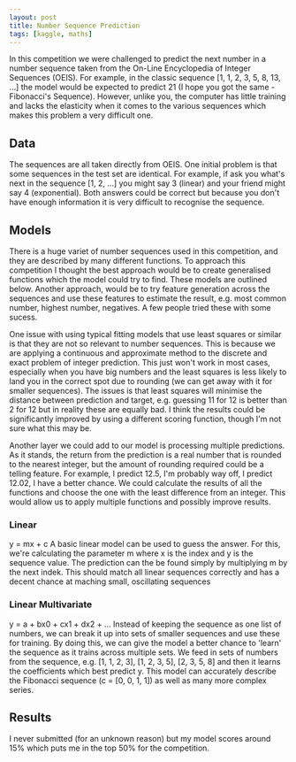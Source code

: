 ```yaml
---
layout: post
title: Number Sequence Prediction
tags: [kaggle, maths]
---
```


In this competition we were challenged to predict the next number in a number sequence taken from the On-Line Encyclopedia of Integer Sequences (OEIS). For example, in the classic sequence [1, 1, 2, 3, 5, 8, 13, ...] the model would be expected to predict 21 (I hope you got the same - Fibonacci's Sequence). However, unlike you, the computer has little training and lacks the elasticity when it comes to the various sequences which makes this problem a very difficult one.

## Data
The sequences are all taken directly from OEIS. One initial problem is that some sequences in the test set are identical. For example, if ask you what's next in the sequence [1, 2, ...] you might say 3 (linear) and your friend might say 4 (exponential). Both answers could be correct but because you don't have enough information it is very difficult to recognise the sequence. 

## Models
There is a huge variet of number sequences used in this competition, and they are described by many different functions. To approach this competition I thought the best approach would be to create generalised functions which the model could try to find. These models are outlined below. Another approach, would be to try feature generation across the sequences and use these features to estimate the result, e.g. most common number, highest number, negatives. A few people tried these with some sucess.

One issue with using typical fitting models that use least squares or similar is that they are not so relevant to number sequences. This is because we are applying a continuous and approximate method to the discrete and exact problem of integer prediction. This just won't work in most cases, especially when you have big numbers and the least squares is less likely to land you in the correct spot due to rounding (we can get away with it for smaller sequences). The issues is that least squares will minimise the distance between prediction and target, e.g. guessing 11 for 12 is better than 2 for 12 but in reality these are equally bad. I think the results could be significantly improved by using a different scoring function, though I'm not sure what this may be.

Another layer we could add to our model is processing multiple predictions. As it stands, the return from the prediction is a real number that is rounded to the nearest integer, but the amount of rounding required could be a telling feature. For example, I predict 12.5, I'm probably way off, I predict 12.02, I have a better chance. We could calculate the results of all the functions and choose the one with the least difference from an integer. This would allow us to apply multiple functions and possibly improve results.

### Linear
y = mx + c
A basic linear model can be used to guess the answer. For this, we're calculating the parameter m where x is the index and y is the sequence value. The prediction can the be found simply by multiplying m by the next indek. This should match all linear sequences correctly and has a decent chance at maching small, oscillating sequences

### Linear Multivariate
y = a + bx0 + cx1 + dx2 + ...
Instead of keeping the sequence as one  list of numbers, we can break it up into sets of smaller sequences and use these for training. By doing this, we can give the model a better chance to 'learn' the sequence as it trains across multiple sets. We feed in sets of numbers from the sequence, e.g. [1, 1, 2, 3], [1, 2, 3, 5], [2, 3, 5, 8] and then it learns the coefficients which best predict y. This model can accurately describe the Fibonacci sequence  (c = [0, 0, 1, 1]) as well as many more complex series.

## Results
I never submitted (for an unknown reason) but my model scores around 15% which puts me in the top 50% for the competition.
